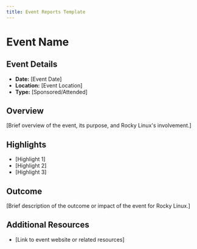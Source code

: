 ```yaml
---
title: Event Reports Template
---
```

# Event Name

## Event Details
- **Date:** [Event Date]
- **Location:** [Event Location]
- **Type:** [Sponsored/Attended]

## Overview
[Brief overview of the event, its purpose, and Rocky Linux's involvement.]

## Highlights
- [Highlight 1]
- [Highlight 2]
- [Highlight 3]

## Outcome
[Brief description of the outcome or impact of the event for Rocky Linux.]

## Additional Resources
- [Link to event website or related resources]

